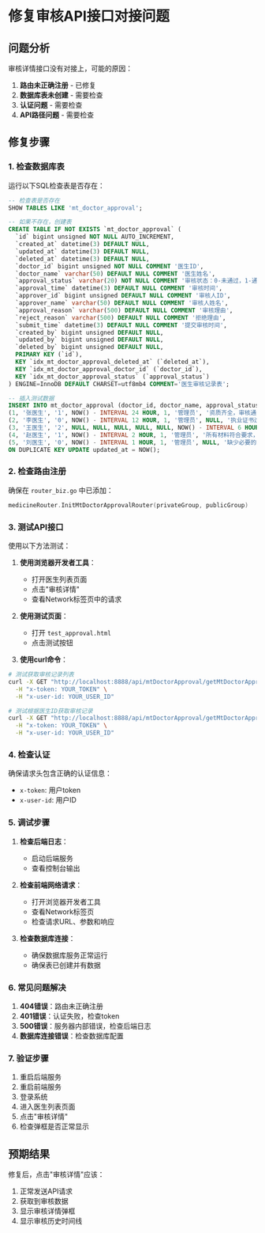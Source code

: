 # 修复审核API接口对接问题

## 问题分析

审核详情接口没有对接上，可能的原因：

1. **路由未正确注册** - 已修复
2. **数据库表未创建** - 需要检查
3. **认证问题** - 需要检查
4. **API路径问题** - 需要检查

## 修复步骤

### 1. 检查数据库表

运行以下SQL检查表是否存在：

```sql
-- 检查表是否存在
SHOW TABLES LIKE 'mt_doctor_approval';

-- 如果不存在，创建表
CREATE TABLE IF NOT EXISTS `mt_doctor_approval` (
  `id` bigint unsigned NOT NULL AUTO_INCREMENT,
  `created_at` datetime(3) DEFAULT NULL,
  `updated_at` datetime(3) DEFAULT NULL,
  `deleted_at` datetime(3) DEFAULT NULL,
  `doctor_id` bigint unsigned NOT NULL COMMENT '医生ID',
  `doctor_name` varchar(50) DEFAULT NULL COMMENT '医生姓名',
  `approval_status` varchar(20) NOT NULL COMMENT '审核状态：0-未通过，1-通过，2-待审核',
  `approval_time` datetime(3) DEFAULT NULL COMMENT '审核时间',
  `approver_id` bigint unsigned DEFAULT NULL COMMENT '审核人ID',
  `approver_name` varchar(50) DEFAULT NULL COMMENT '审核人姓名',
  `approval_reason` varchar(500) DEFAULT NULL COMMENT '审核理由',
  `reject_reason` varchar(500) DEFAULT NULL COMMENT '拒绝理由',
  `submit_time` datetime(3) DEFAULT NULL COMMENT '提交审核时间',
  `created_by` bigint unsigned DEFAULT NULL,
  `updated_by` bigint unsigned DEFAULT NULL,
  `deleted_by` bigint unsigned DEFAULT NULL,
  PRIMARY KEY (`id`),
  KEY `idx_mt_doctor_approval_deleted_at` (`deleted_at`),
  KEY `idx_mt_doctor_approval_doctor_id` (`doctor_id`),
  KEY `idx_mt_doctor_approval_status` (`approval_status`)
) ENGINE=InnoDB DEFAULT CHARSET=utf8mb4 COMMENT='医生审核记录表';

-- 插入测试数据
INSERT INTO mt_doctor_approval (doctor_id, doctor_name, approval_status, approval_time, approver_id, approver_name, approval_reason, reject_reason, submit_time, created_at, updated_at) VALUES
(1, '张医生', '1', NOW() - INTERVAL 24 HOUR, 1, '管理员', '资质齐全，审核通过', NULL, NOW() - INTERVAL 25 HOUR, NOW(), NOW()),
(2, '李医生', '0', NOW() - INTERVAL 12 HOUR, 1, '管理员', NULL, '执业证书过期，需要重新提交', NOW() - INTERVAL 13 HOUR, NOW(), NOW()),
(3, '王医生', '2', NULL, NULL, NULL, NULL, NULL, NOW() - INTERVAL 6 HOUR, NOW(), NOW()),
(4, '赵医生', '1', NOW() - INTERVAL 2 HOUR, 1, '管理员', '所有材料符合要求，审核通过', NULL, NOW() - INTERVAL 3 HOUR, NOW(), NOW()),
(5, '刘医生', '0', NOW() - INTERVAL 1 HOUR, 1, '管理员', NULL, '缺少必要的执业证书复印件', NOW() - INTERVAL 2 HOUR, NOW(), NOW())
ON DUPLICATE KEY UPDATE updated_at = NOW();
```

### 2. 检查路由注册

确保在 `router_biz.go` 中已添加：

```go
medicineRouter.InitMtDoctorApprovalRouter(privateGroup, publicGroup)
```

### 3. 测试API接口

使用以下方法测试：

1. **使用浏览器开发者工具**：
   - 打开医生列表页面
   - 点击"审核详情"
   - 查看Network标签页中的请求

2. **使用测试页面**：
   - 打开 `test_approval.html`
   - 点击测试按钮

3. **使用curl命令**：
```bash
# 测试获取审核记录列表
curl -X GET "http://localhost:8888/api/mtDoctorApproval/getMtDoctorApprovalList?page=1&pageSize=10" \
  -H "x-token: YOUR_TOKEN" \
  -H "x-user-id: YOUR_USER_ID"

# 测试根据医生ID获取审核记录
curl -X GET "http://localhost:8888/api/mtDoctorApproval/getMtDoctorApprovalByDoctorId?doctorId=1" \
  -H "x-token: YOUR_TOKEN" \
  -H "x-user-id: YOUR_USER_ID"
```

### 4. 检查认证

确保请求头包含正确的认证信息：
- `x-token`: 用户token
- `x-user-id`: 用户ID

### 5. 调试步骤

1. **检查后端日志**：
   - 启动后端服务
   - 查看控制台输出

2. **检查前端网络请求**：
   - 打开浏览器开发者工具
   - 查看Network标签页
   - 检查请求URL、参数和响应

3. **检查数据库连接**：
   - 确保数据库服务正常运行
   - 确保表已创建并有数据

### 6. 常见问题解决

1. **404错误**：路由未正确注册
2. **401错误**：认证失败，检查token
3. **500错误**：服务器内部错误，检查后端日志
4. **数据库连接错误**：检查数据库配置

### 7. 验证步骤

1. 重启后端服务
2. 重启前端服务
3. 登录系统
4. 进入医生列表页面
5. 点击"审核详情"
6. 检查弹框是否正常显示

## 预期结果

修复后，点击"审核详情"应该：
1. 正常发送API请求
2. 获取到审核数据
3. 显示审核详情弹框
4. 显示审核历史时间线 